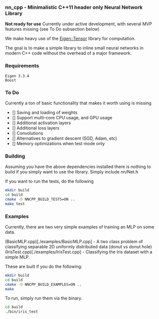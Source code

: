 ### nn_cpp - Minimalistic C++11 header only Neural Network Library

**Not ready for use** Currently under active development, with several MVP features missing (see To Do subsection below)

We make heavy use of the [Eigen::Tensor](https://bitbucket.org/eigen/eigen/src/default/unsupported/Eigen/CXX11/src/Tensor/README.md) library for computation.

The goal is to make a simple library to inline small neural networks in modern C++ code without the overhead of a major framework.

### Requirements

```
Eigen 3.3.4
Boost
```

### To Do
Currently a ton of basic functionality that makes it worth using is missing

- [] Saving and loading of weights
- [] Support multi-core CPU usage, and GPU usage
- [] Additional activation layers
- [] Additional loss layers
- [] Convolutions
- [] Alternatives to gradient descent (SGD, Adam, etc)
- [] Memory optimizations when test mode only


### Building
Assuming you have the above dependencies installed there is nothing to build if you simply want to use the library. Simply include nn/Net.h

If you want to run the tests, do the following

```bash
mkdir build
cd build
cmake -D NNCPP_BUILD_TESTS=ON ..
make test
```

### Examples
Currently, there are two very simple examples of training an MLP on some data.

(BasicMLP.cpp)[./examples/BasicMLP.cpp] - A two class problem of classifying separable 2D uniformly distributed data (donut vs donut hole)
(IrisTest.cpp)[./examples/IrisTest.cpp] - Classifying the Iris dataset with a simple MLP.

These are built if you do the following:

```bash
mkdir build
cd build
cmake -D NNCPP_BUILD_EXAMPLES=ON ..
make
```

To run, simply run them via the binary.

```bash
cd build
./bin/iris_test
```